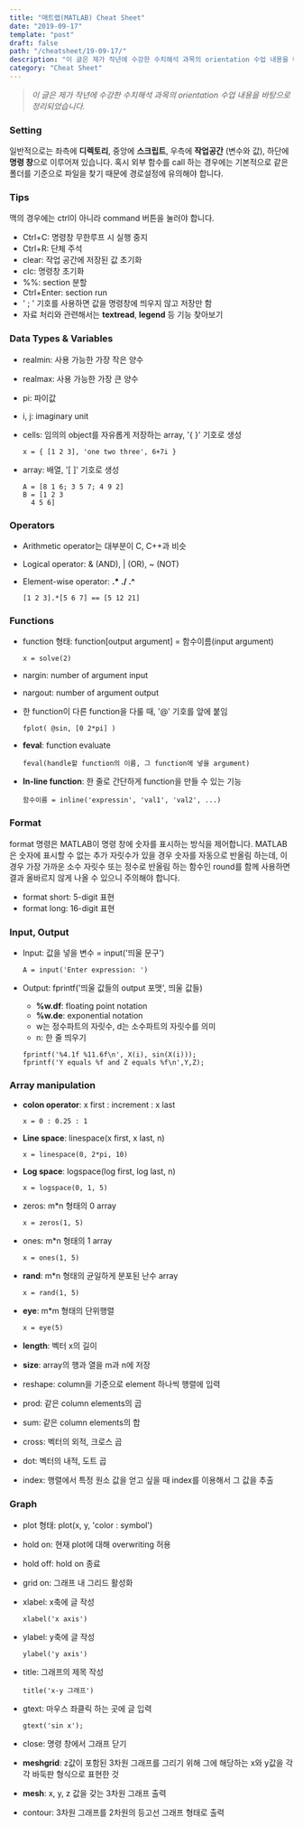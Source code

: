 ```yaml
---
title: "매트랩(MATLAB) Cheat Sheet"
date: "2019-09-17"
template: "post"
draft: false
path: "/cheatsheet/19-09-17/"
description: "이 글은 제가 작년에 수강한 수치해석 과목의 orientation 수업 내용을 바탕으로 정리되었습니다. 일반적으로는 좌측에 디렉토리, 중앙에 스크립트, 우측에 작업공간 (변수와 값), 하단에 명령 창으로 이루어져 있습니다. 맥의 경우에는 ctrl이 아니라 command 버튼을 눌러야 합니다."
category: "Cheat Sheet"
---
```


> *이 글은 제가 작년에 수강한 수치해석 과목의 orientation 수업 내용을 바탕으로 정리되었습니다.*

### Setting

 일반적으로는 좌측에 **디렉토리**, 중앙에 **스크립트**, 우측에 **작업공간** (변수와 값), 하단에 **명령 창**으로 이루어져 있습니다. 혹시 외부 함수를 call 하는 경우에는 기본적으로 같은 폴더를 기준으로 파일을 찾기 때문에 경로설정에 유의해야 합니다.

### Tips

맥의 경우에는 ctrl이 아니라 command 버튼을 눌러야 합니다.

- Ctrl+C: 명령창 무한루프 시 실행 중지
- Ctrl+R: 단체 주석
- clear: 작업 공간에 저장된 값 초기화
- clc: 명령창 초기화
- %%: section 분할
- Ctrl+Enter: section run
- ' ; ' 기호를 사용하면 값을 명령창에 띄우지 않고 저장만 함
- 자료 처리와 관련해서는 **textread**, **legend** 등 기능 찾아보기

### Data Types & Variables

- realmin: 사용 가능한 가장 작은 양수

- realmax: 사용 가능한 가장 큰 양수

- pi: 파이값

- i, j: imaginary unit

- cells: 임의의 object를 자유롭게 저장하는 array, '{ }' 기호로 생성

  ```
  x = { [1 2 3], 'one two three', 6+7i }
  ```

- array: 배열, '[ ]' 기호로 생성

  ```
  A = [8 1 6; 3 5 7; 4 9 2]
  B = [1 2 3
  	4 5 6]
  ```

### Operators

- Arithmetic operator는 대부분이 C, C++과 비슷

- Logical operator: & (AND), | (OR), ~ (NOT)

- Element-wise operator: **.\* ./ .^**

  ```
  [1 2 3].*[5 6 7] == [5 12 21]
  ```

### Functions

- function 형태: function[output argument] = 함수이름(input argument)

  ```
  x = solve(2)
  ```

- nargin: number of argument input

- nargout: number of argument output

- 한 function이 다른 function을 다룰 때, '@' 기호를 앞에 붙임

  ```
  fplot( @sin, [0 2*pi] )
  ```

- **feval**: function evaluate

  ```
  feval(handle할 function의 이름, 그 function에 넣을 argument)
  ```

- **In-line function**: 한 줄로 간단하게 function을 만들 수 있는 기능

  ```
  함수이름 = inline('expressin', 'val1', 'val2', ...)
  ```

### Format

 format 명령은 MATLAB이 명령 창에 숫자를 표시하는 방식을 제어합니다. MATLAB은 숫자에 표시할 수 없는 추가 자릿수가 있을 경우 숫자를 자동으로 반올림 하는데, 이 경우 가장 가까운 소수 자릿수 또는 정수로 반올림 하는 함수인 round를 함께 사용하면 결과 올바르지 않게 나올 수 있으니 주의해야 합니다.

- format short: 5-digit 표현
- format long: 16-digit 표현

### Input, Output

- Input: 값을 넣을 변수 = input('띄울 문구')

  ```
  A = input('Enter expression: ')
  ```

- Output: fprintf('띄울 값들의 output 포맷', 띄울 값들)

  - **%w.df**: floating point notation
  - **%w.de**: exponential notation
  - w는 정수파트의 자릿수, d는 소수파트의 자릿수를 의미
  - n: 한 줄 띄우기

  ```
  fprintf('%4.1f %11.6f\n', X(i), sin(X(i)));
  fprintf('Y equals %f and Z equals %f\n',Y,Z);
  ```

### Array manipulation

- **colon operator**: x first : increment : x last

  ```
  x = 0 : 0.25 : 1
  ```

- **Line space**: linespace(x first, x last, n)

  ```
  x = linespace(0, 2*pi, 10)
  ```

- **Log space**: logspace(log first, log last, n)

  ```
  x = logspace(0, 1, 5)
  ```

- zeros: m*n 형태의 0 array

  ```
  x = zeros(1, 5)
  ```

- ones: m*n 형태의 1 array

  ```
  x = ones(1, 5)
  ```

- **rand**: m*n 형태의 균일하게 분포된 난수 array

  ```
  x = rand(1, 5)
  ```

- **eye**: m*m 형태의 단위행렬

  ```
  x = eye(5)
  ```

- **length**: 벡터 x의 길이

- **size**: array의 행과 열을 m과 n에 저장

- reshape: column을 기준으로 element 하나씩 행렬에 입력

- prod: 같은 column elements의 곱

- sum: 같은 column elements의 합

- cross: 벡터의 외적, 크로스 곱

- dot: 벡터의 내적, 도트 곱

- index: 행렬에서 특정 원소 값을 얻고 싶을 때 index를 이용해서 그 값을 추출

### Graph

- plot 형태: plot(x, y, 'color : symbol')

- hold on: 현재 plot에 대해 overwriting 허용

- hold off: hold on 종료

- grid on: 그래프 내 그리드 활성화

- xlabel: x축에 글 작성

  ```
  xlabel('x axis')
  ```

- ylabel: y축에 글 작성

  ```
  ylabel('y axis')
  ```

- title: 그래프의 제목 작성

  ```
  title('x-y 그래프')
  ```

- gtext: 마우스 좌클릭 하는 곳에 글 입력

  ```
  gtext('sin x');
  ```

- close: 명령 창에서 그래프 닫기

- **meshgrid**: z값이 포함된 3차원 그래프를 그리기 위해 그에 해당하는 x와 y값을 각각 바둑판 형식으로 표현한 것

- **mesh**: x, y, z 값을 갖는 3차원 그래프 출력

- contour: 3차원 그래프를 2차원의 등고선 그래프 형태로 출력